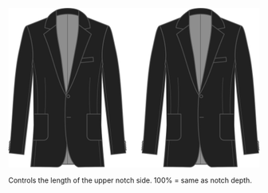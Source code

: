 
![Revers du col cranté](collarnotchreturn.svg)

Controls the length of the upper notch side. 100% = same as notch depth.
